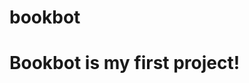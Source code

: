 # bookbot
# Bookbot is my first project!                                                                                                                                                                                                                                                                              